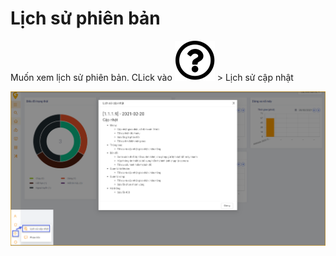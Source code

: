 # Lịch sử phiên bản

Muốn xem lịch sử phiên bản. CLick vào <span class="icon-left svg-filter-tick">![Ok](/docs/assets/images/web-interface/icon/SVG/question-circle.svg) > Lịch sử cập nhật

<span style="display:block;text-align:center">![Interface Web](/docs/assets/images/web-interface/version-history/version-history.png) 